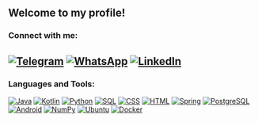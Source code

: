 ## Welcome to my profile!
### Connect with me:
<a href="https://telegram.me/megamott"><img alt="Telegram" src="https://img.shields.io/badge/Telegram-2CA5E0?logo=telegram&logoColor=white" /></a>
<a href="https://wa.me/+79856972755"><img alt="WhatsApp" src="https://img.shields.io/badge/WhatsApp-25D366?logo=whatsapp&logoColor=white"/></a>
<a href="https://www.linkedin.com/in/matvey-konoplyov-358333202/"><img alt="LinkedIn" src="https://img.shields.io/badge/linkedin-%230077B5.svg?logo=linkedin&logoColor=white"/></a>
---
### Languages and Tools:
<a href="#"><img alt="Java" src="https://img.shields.io/badge/Java-%23007396.svg?logo=java&logoColor=white"></a>
<a href="#"><img alt="Kotlin" src="https://img.shields.io/badge/Kotlin-%230095D5.svg?logo=Kotlin&logoColor=white"></a>
<a href="#"><img alt="Python" src="https://img.shields.io/badge/Python%20-%2314354C.svg?logo=python&logoColor=white"></a>
<a href="#"><img alt="SQL" src="https://img.shields.io/badge/SQL%20-%23025E8C.svg?logo=amazon-dynamodb&logoColor=white"></a>
<a href="#"><img alt="CSS" src="https://img.shields.io/badge/CSS%20-%231572B6.svg?logo=css3&logoColor=white"></a>
<a href="#"><img alt="HTML" src="https://img.shields.io/badge/HTML%20-%23E34F26.svg?logo=html5&logoColor=white"></a>
<a href="#"><img alt="Spring" src="https://img.shields.io/badge/spring-%236DB33F.svg?logo=spring&logoColor=white"/></a>
<a href="#"><img alt="PostgreSQL" src ="https://img.shields.io/badge/PostgreSQL-%23316192.svg?logo=postgresql&logoColor=white"></a>
<a href="#"><img alt="Android" src="https://img.shields.io/badge/Android-3DDC84?logo=android&logoColor=white"></a>
<a href="#"><img alt="NumPy" src="https://img.shields.io/badge/Numpy%20-%23013243.svg?logo=numpy&logoColor=white"></a>
<a href="#"><img alt="Ubuntu" src="https://img.shields.io/badge/Ubuntu-E95420?logo=ubuntu&logoColor=white"/></a>
<a href="#"><img alt="Docker" src="https://img.shields.io/badge/docker-%230db7ed.svg?logo=docker&logoColor=white"/></a>
